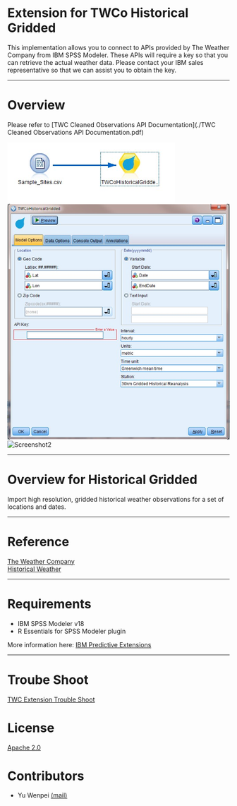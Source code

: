 # Extension for TWCo Historical Gridded
This implementation allows you to connect to APIs provided by The Weather Company from IBM SPSS Modeler. These APIs will require a key so that you can retrieve the actual weather data. Please contact your IBM sales representative so that we can assist you to obtain the key. 

---
# Overview

Please refer to [TWC Cleaned Observations API Documentation](./TWC Cleaned Observations API Documentation.pdf)

![Screenshot](./Screenshot/stream.jpg)
![Screenshot1](./Screenshot/node.jpg)
![Screenshot2](./Screenshot/output.jpg)

---
# Overview for Historical Gridded
Import high resolution, gridded historical weather observations for a set of locations and dates.

---
# Reference
[The Weather Company](http://www.theweathercompany.com/)  
[Historical Weather](http://goo.gl/DplOKj)

---

# Requirements
- IBM SPSS Modeler v18
- R Essentials for SPSS Modeler plugin 

More information here: [IBM Predictive Extensions][2]

---

# Troube Shoot
[TWC Extension Trouble Shoot](https://github.com/IBMPredictiveAnalytics/TWCo_Document/blob/master/twc%20extension%20trouble%20shoot.md)

# License
[Apache 2.0][1]


# Contributors
- Yu Wenpei [(mail)](yuwenp@cn.ibm.com)

[1]: http://www.apache.org/licenses/LICENSE-2.0.html
[2]: https://developer.ibm.com/predictiveanalytics/downloads/#tab2

